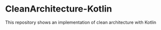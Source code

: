 # CleanArchitecture-Kotlin
This repository shows an implementation of clean architecture with Kotlin
